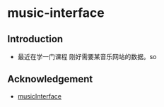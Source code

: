 # music-interface

## Introduction

- 最近在学一门课程 刚好需要某音乐网站的数据。so

## Acknowledgement

- [musicInterface](https://github.com/openSourceApi/musicInterface)
